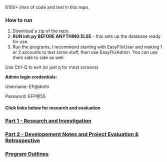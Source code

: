 6100+ _lines_ of code and text in this repo.

### How to run

1. Download a zip of the repo.
2. **RUN init.py BEFORE ANYTHING ELSE** - this sets up the database ready for use.
3. Run the programs, I recommend starting with EasyFlixUser and making 1 or 2 accounts to test some stuff, then use EasyFlixAdmin. You can use them side to side as well.

Use Ctrl-Q to exit (or just q for most screens)

**Admin login credentials:**

Username: EF@dm1n

Password: EFP@55

#### Click links below for research and evaluation
### [Part 1 - Research and Investigation](https://github.com/ZProLegend007/Project-Data-Management-SQL/blob/main/Part1.md)
### [Part 2 - Developement Notes and Project Evaluation & Retrospective](https://github.com/ZProLegend007/Project-Data-Management-SQL/blob/main/Part2.md)
### [Program Outlines](https://github.com/ZProLegend007/Project-Data-Management-SQL/blob/main/ProgramOutlines.md)


